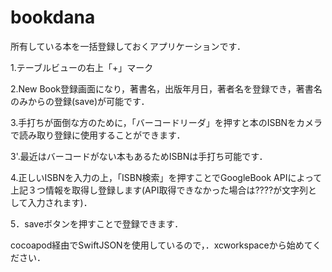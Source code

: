 # bookdana
所有している本を一括登録しておくアプリケーションです．

1.テーブルビューの右上「+」マーク

2.New Book登録画面になり，著書名，出版年月日，著者名を登録でき，著書名のみからの登録(save)が可能です．

3.手打ちが面倒な方のために，「バーコードリーダ」を押すと本のISBNをカメラで読み取り登録に使用することができます．

3'.最近はバーコードがない本もあるためISBNは手打ち可能です．

4.正しいISBNを入力の上，「ISBN検索」を押すことでGoogleBook APIによって上記３つ情報を取得し登録します(API取得できなかった場合は????が文字列として入力されます)．

5．saveボタンを押すことで登録できます．


cocoapod経由でSwiftJSONを使用しているので，．xcworkspaceから始めてください．
